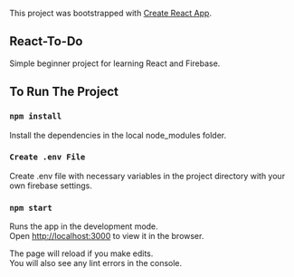 This project was bootstrapped with [Create React App](https://github.com/facebook/create-react-app).

## React-To-Do

Simple beginner project for learning React and Firebase.

## To Run The Project

### `npm install`

Install the dependencies in the local node_modules folder.

### `Create .env File`

Create .env file with necessary variables in the project directory with your own firebase settings.

### `npm start`

Runs the app in the development mode.<br />
Open [http://localhost:3000](http://localhost:3000) to view it in the browser.

The page will reload if you make edits.<br />
You will also see any lint errors in the console.


